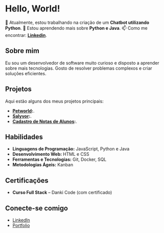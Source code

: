 # Hello, World!

🔭 Atualmente, estou trabalhando na criação de um **Chatbot utilizando Python**.
🌱 Estou aprendendo mais sobre **Python e Java**.
📫 Como me encontrar: **[Linkedin](https://www.linkedin.com/in/jean-sousa-de-almeida-b43b63257/)**.

## Sobre mim
Eu sou um desenvolvedor de software muito curioso e disposto a aprender sobre mais tecnologias. Gosto de resolver problemas complexos e criar soluções eficientes.

## Projetos
Aqui estão alguns dos meus projetos principais:

- **[Petworld](https://github.com/devjjean/dog-landing):**.
- **[Salyvor](https://github.com/devjjean/Salyvor):**.
- **[Cadastro de Notas de Alunos](https://github.com/devjjean/cadastro-notas-alunos):**.

## Habilidades
- **Linguagens de Programação:** JavaScript, Python e Java
- **Desenvolvimento Web:** HTML e CSS
- **Ferramentas e Tecnologias:** Git, Docker, SQL
- **Metodologias Ágeis:** Kanban

## Certificações
- **Curso Full Stack** – Danki Code (com certificado)

## Conecte-se comigo
- [LinkedIn](https://www.linkedin.com/in/jean-sousa-de-almeida-b43b63257/)
- [Portfolio](https://jjeansousa-portfolio.vercel.app/)
